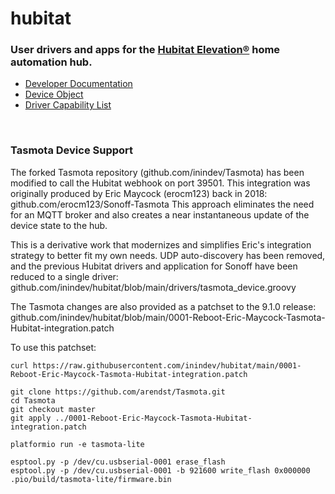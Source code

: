 # hubitat

### User drivers and apps for the <a target="_blank" href="https://hubitat.com/">Hubitat Elevation®</a> home automation hub.


 * <a target="_blank" href="https://docs.hubitat.com/index.php?title=Developer_Documentation">Developer Documentation</a>
 * <a target="_blank" href="https://docs.hubitat.com/index.php?title=Device_Object">Device Object</a>
 * <a target="_blank" href="https://docs.hubitat.com/index.php?title=Driver_Capability_List">Driver Capability List</a>

<p>&nbsp;</p>

### Tasmota Device Support

The forked Tasmota repository (github.com/inindev/Tasmota) has been modified to call the Hubitat webhook on port 39501.  This integration was originally produced by Eric Maycock (erocm123) back in 2018: github.com/erocm123/Sonoff-Tasmota  This approach eliminates the need for an MQTT broker and also creates a near instantaneous update of the device state to the hub.

This is a derivative work that modernizes and simplifies Eric's integration strategy to better fit my own needs.  UDP auto-discovery has been removed, and the previous Hubitat drivers and application for Sonoff have been reduced to a single driver: github.com/inindev/hubitat/blob/main/drivers/tasmota_device.groovy

The Tasmota changes are also provided as a patchset to the 9.1.0 release: github.com/inindev/hubitat/blob/main/0001-Reboot-Eric-Maycock-Tasmota-Hubitat-integration.patch

To use this patchset:

```
curl https://raw.githubusercontent.com/inindev/hubitat/main/0001-Reboot-Eric-Maycock-Tasmota-Hubitat-integration.patch

git clone https://github.com/arendst/Tasmota.git
cd Tasmota
git checkout master
git apply ../0001-Reboot-Eric-Maycock-Tasmota-Hubitat-integration.patch

platformio run -e tasmota-lite

esptool.py -p /dev/cu.usbserial-0001 erase_flash
esptool.py -p /dev/cu.usbserial-0001 -b 921600 write_flash 0x000000 .pio/build/tasmota-lite/firmware.bin
```
